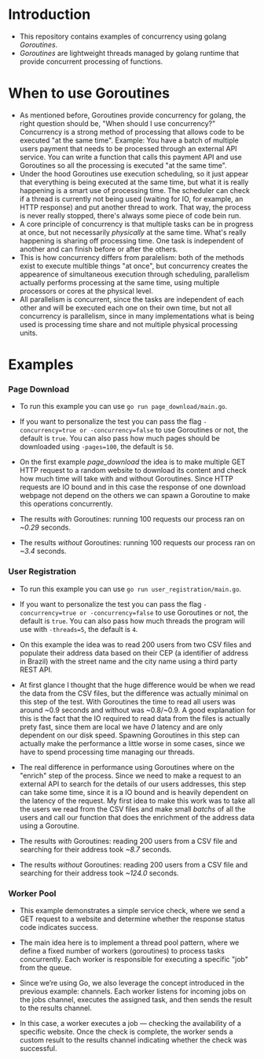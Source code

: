 # Introduction

- This repository contains examples of concurrency using golang *Goroutines*.
- *Goroutines* are lightweight threads managed by golang runtime that provide concurrent
processing of functions.

# When to use Goroutines
- As mentioned before, Goroutines provide concurrency for golang, the right question should be, "When should I use concurrency?"
Concurrency is a strong method of processing that allows code to be executed "at the same time".
Example: You have a batch of multiple users payment that needs to be processed through an external API service.
You can write a function that calls this payment API and use Goroutines so all the processing is executed
"at the same time".
- Under the hood Goroutines use execution scheduling, so it just appear that everything is being executed at the same time, but what it is really happening is a smart use of processing time. The scheduler can check if a thread is currently not being used (waiting for IO, for example, an HTTP response) and put another thread to work. That way, the process is never really stopped, there's always some piece of code bein run.
- A core principle of concurrency is that multiple tasks can be in progress at once, but not necessarily *physically* at the same time. What's really happening is sharing off processing time. One task is independent of another and can finish before or after the others.
- This is how concurrency differs from paralelism: both of the methods exist to execute multible things "at once", but concurrency creates the appearence of simultaneous execution through scheduling, parallelism actually performs processing at the same time, using multiple processors or cores at the physical level.
- All parallelism is concurrent, since the tasks are independent of each other and will be executed each one on their own time, but not all concurrency is parallelism, since in many implementations what is being used is processing time share and not multiple physical processing units.

# Examples

### Page Download
- To run this example you can use `go run page_download/main.go`.

- If you want to personalize the test you can pass the flag `-concurrency=true or -concurrency=false` to use Goroutines or not, the default is `true`. You can also pass how much pages should be downloaded using `-pages=100`, the default is `50`.

- On the first example *page_download* the idea is to make multiple GET HTTP request to a random website to download its content and check how much time will take
with and without Goroutines.
Since HTTP requests are IO bound and in this case the response of one download webpage not depend on the others we can spawn a Goroutine to make this operations
concurrently.

- The results *with* Goroutines: running 100 requests our process ran on *~0.29* seconds.
- The results *without* Goroutines: running 100 requests our process ran on *~3.4* seconds. 

### User Registration
- To run this example you can use `go run user_registration/main.go`.

- If you want to personalize the test you can pass the flag `-concurrency=true or -concurrency=false` to use Goroutines or not, the default is `true`. You can also pass how much threads the program will use with `-threads=5`, the default is `4`.

- On this example the idea was to read 200 users from two CSV files and populate their address data
based on their CEP (a identifier of address in Brazil) with the street name and the city name using a third party REST API.

- At first glance I thought that the huge difference would be when we read the data from the CSV files, 
but the difference was actually minimal on this step of the test. With Goroutines the time to read all users was around ~0.9 seconds and without was ~0.8/~0.9. A good explanation for this is the fact that the IO required to read data from the files is actually prety fast, since them are local we have *0* latency and are only dependent on our disk speed. Spawning Goroutines in this step can actually make the performance a little worse in some cases, since we have to spend processing time managing our threads.

- The real difference in performance using Goroutines where on the "enrich" step of the process. Since we need to make a
request to an external API to search for the details of our users addresses, this step can take some time, since it is a IO bound and is heavily dependent on the latency of the request. My first idea to make this work was to take all the users we read from the CSV files and make small *batchs* of all the users and call our function that does the enrichment of the address data using a Goroutine.

- The results *with* Goroutines: reading 200 users from a CSV file and searching for their address took *~8.7* seconds.
- The results *without* Goroutines: reading 200 users from a CSV file and searching for their address took *~124.0* seconds.

### Worker Pool
- This example demonstrates a simple service check, where we send a GET request to a website and determine whether the response status code indicates success.

- The main idea here is to implement a thread pool pattern, where we define a fixed number of workers (goroutines) to process tasks concurrently. Each worker is responsible for executing a specific "job" from the queue.

- Since we’re using Go, we also leverage the concept introduced in the previous example: channels. Each worker listens for incoming jobs on the jobs channel, executes the assigned task, and then sends the result to the results channel.

- In this case, a worker executes a job — checking the availability of a specific website. Once the check is complete, the worker sends a custom result to the results channel indicating whether the check was successful.